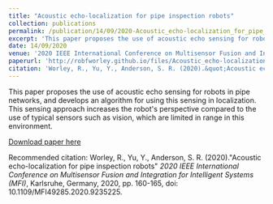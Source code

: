 ```yaml
---
title: "Acoustic echo-localization for pipe inspection robots"
collection: publications
permalink: /publication/14/09/2020-Acoustic_echo-localization_for_pipe_inspection_robots.pdf
excerpt: 'This paper proposes the use of acoustic echo sensing for robots in pipe networks, and develops an algorithm for using this sensing in localization. This sensing approach increases the robot&apos;s perspective compared to the use of typical sensors such as vision, which are limited in range in this environment.'
date: 14/09/2020
venue: '2020 IEEE International Conference on Multisensor Fusion and Integration for Intelligent Systems (MFI)'
paperurl: 'http://robfworley.github.io/files/Acoustic_echo-localization_for_pipe_inspection_robots.pdf'
citation: 'Worley, R., Yu, Y., Anderson, S. R. (2020).&quot;Acoustic echo-localization for pipe inspection robots&quot; <i>2020 IEEE International Conference on Multisensor Fusion and Integration for Intelligent Systems (MFI)</i>, Karlsruhe, Germany, 2020, pp. 160-165, doi: 10.1109/MFI49285.2020.9235225.'
---
```

This paper proposes the use of acoustic echo sensing for robots in pipe networks, and develops an algorithm for using this sensing in localization. This sensing approach increases the robot&apos;s perspective compared to the use of typical sensors such as vision, which are limited in range in this environment.

[Download paper here](http://robfworley.github.io/files/Acoustic_echo-localization_for_pipe_inspection_robots.pdf)

Recommended citation: Worley, R., Yu, Y., Anderson, S. R. (2020)."Acoustic echo-localization for pipe inspection robots" <i>2020 IEEE International Conference on Multisensor Fusion and Integration for Intelligent Systems (MFI)</i>, Karlsruhe, Germany, 2020, pp. 160-165, doi: 10.1109/MFI49285.2020.9235225.